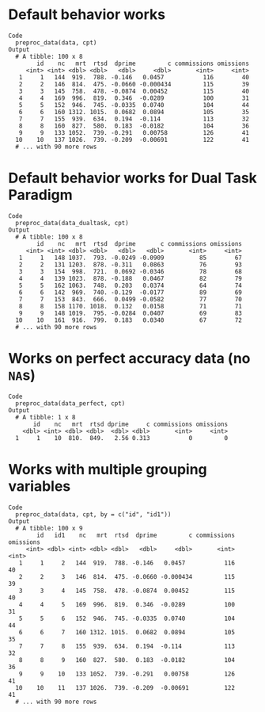 # Default behavior works

    Code
      preproc_data(data, cpt)
    Output
      # A tibble: 100 x 8
            id    nc   mrt  rtsd  dprime         c commissions omissions
         <int> <int> <dbl> <dbl>   <dbl>     <dbl>       <int>     <int>
       1     1   144  919.  788. -0.146   0.0457           116        40
       2     2   146  814.  475. -0.0660 -0.000434         115        39
       3     3   145  758.  478. -0.0874  0.00452          115        40
       4     4   169  996.  819.  0.346  -0.0289           100        31
       5     5   152  946.  745. -0.0335  0.0740           104        44
       6     6   160 1312. 1015.  0.0682  0.0894           105        35
       7     7   155  939.  634.  0.194  -0.114            113        32
       8     8   160  827.  580.  0.183  -0.0182           104        36
       9     9   133 1052.  739. -0.291   0.00758          126        41
      10    10   137 1026.  739. -0.209  -0.00691          122        41
      # ... with 90 more rows

# Default behavior works for Dual Task Paradigm

    Code
      preproc_data(data_dualtask, cpt)
    Output
      # A tibble: 100 x 8
            id    nc   mrt  rtsd  dprime       c commissions omissions
         <int> <int> <dbl> <dbl>   <dbl>   <dbl>       <int>     <int>
       1     1   148 1037.  793. -0.0249 -0.0909          85        67
       2     2   131 1203.  878. -0.311   0.0863          76        93
       3     3   154  998.  721.  0.0692 -0.0346          78        68
       4     4   139 1023.  878. -0.188   0.0467          82        79
       5     5   162 1063.  748.  0.203   0.0374          64        74
       6     6   142  969.  740. -0.129  -0.0177          89        69
       7     7   153  843.  666.  0.0499 -0.0582          77        70
       8     8   158 1170. 1018.  0.132   0.0158          71        71
       9     9   148 1019.  795. -0.0284  0.0407          69        83
      10    10   161  916.  799.  0.183   0.0340          67        72
      # ... with 90 more rows

# Works on perfect accuracy data (no `NA`s)

    Code
      preproc_data(data_perfect, cpt)
    Output
      # A tibble: 1 x 8
           id    nc   mrt  rtsd dprime     c commissions omissions
        <dbl> <int> <dbl> <dbl>  <dbl> <dbl>       <int>     <int>
      1     1    10  810.  849.   2.56 0.313           0         0

# Works with multiple grouping variables

    Code
      preproc_data(data, cpt, by = c("id", "id1"))
    Output
      # A tibble: 100 x 9
            id   id1    nc   mrt  rtsd  dprime         c commissions omissions
         <int> <dbl> <int> <dbl> <dbl>   <dbl>     <dbl>       <int>     <int>
       1     1     2   144  919.  788. -0.146   0.0457           116        40
       2     2     3   146  814.  475. -0.0660 -0.000434         115        39
       3     3     4   145  758.  478. -0.0874  0.00452          115        40
       4     4     5   169  996.  819.  0.346  -0.0289           100        31
       5     5     6   152  946.  745. -0.0335  0.0740           104        44
       6     6     7   160 1312. 1015.  0.0682  0.0894           105        35
       7     7     8   155  939.  634.  0.194  -0.114            113        32
       8     8     9   160  827.  580.  0.183  -0.0182           104        36
       9     9    10   133 1052.  739. -0.291   0.00758          126        41
      10    10    11   137 1026.  739. -0.209  -0.00691          122        41
      # ... with 90 more rows

